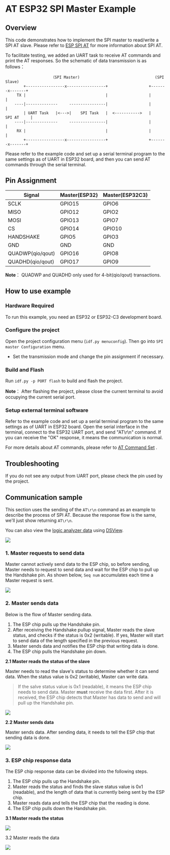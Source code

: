 # AT ESP32 SPI Master Example

## Overview

This code demonstrates how to implement the SPI master to read/write a SPI AT slave. Please refer to [ESP SPI AT](https://docs.espressif.com/projects/esp-at/en/latest/esp32c3/Compile_and_Develop/How_to_implement_SPI_AT.html)  for more information about SPI AT.

To facilitate testing, we added an UART task to receive AT commands and print the AT responses. So the schematic of data transmission is as follows：

```
                    （SPI Master)                                 (SPI Slave)
        +-----------------x-----------------+                  +-------x-------+
     TX |                                   |                  |               |
    ----|--------------     ----------------|                  |               |
        | UART Task   |<--->|    SPI Task   |  <----------->   |    SPI AT     |
    ----|--------------     ----------------|                  |               |
     RX |                                   |                  |               |
        +-----------------x-----------------+                  +-------x-------+

```
Please refer to the example code and set up a serial terminal program to the same settings as of UART in ESP32 board, and then you can send AT commands through the serial terminal.

## Pin Assignment

| Signal           | Master(ESP32) | Master(ESP32C3) |
| ---------------- | ------------- | -------------   |
| SCLK             | GPIO15        | GPIO6           |
| MISO             | GPIO12        | GPIO2           |
| MOSI             | GPIO13        | GPIO7           |
| CS               | GPIO14        | GPIO10          |
| HANDSHAKE        | GPIO5         | GPIO3           |
| GND              | GND           | GND             |
| QUADWP(qio/qout) | GPIO16        | GPIO8           |
| QUADHD(qio/qout) | GPIO17        | GPIO9           |

**Note**： QUADWP and QUADHD only used for 4-bit(qio/qout) transactions.

## How to use example

### Hardware Required

To run this example, you need an ESP32 or ESP32-C3 development board.

### Configure the project

Open the project configuration menu (`idf.py menuconfig`). Then go into `SPI master Configuration` menu.

- Set the transmission mode and change the pin assignment if necessary.

### Build and Flash

Run `idf.py -p PORT flash` to build and flash the project.

**Note**： After flashing the project, please close the current terminal to avoid occupying the current serial port.

### Setup external terminal software
Refer to the example code and set up a serial terminal program to the same settings as of UART in ESP32 board. Open the serial interface in the terminal,  connect to the ESP32 UART port, and send "AT\r\n" command. If you can receive the "OK" response, it means the communication is normal.

For more details about AT commands, please refer to [AT Command Set](https://docs.espressif.com/projects/esp-at/en/latest/AT_Command_Set/index.html) .

## Troubleshooting
If you do not see any output from UART port, please check the pin used by the project.

## Communication sample
This section uses the sending of the `AT\r\n` command as an example to describe the process of SPI AT. Because the response flow is the same, we'll just show returning `AT\r\n`.

You can also view the [logic analyzer data](res/send_at_command.dsl) using [DSView](https://www.dreamsourcelab.com/download/).

![](res/send_at_command.png)

### 1. Master requests to send data 

Master cannot actively send data to the ESP chip, so before sending, Master needs to request to send data and wait for the ESP chip to pull up the Handshake pin.
As shown below, `Seq num` accumulates each time a Master request is sent.

![](res/write_status.png)

### 2. Master sends data

Below is the flow of Master sending data.

1. The ESP chip pulls up the Handshake pin.
2. After receiving the Handshake pullup signal, Master reads the slave status, and checks if the status is 0x2 (writable). If yes, Master will start to send data of the length specified in the previous request.
3. Master sends data and notifies the ESP chip that writing data is done.
4. The ESP chip pulls the Handshake pin down.

**2.1 Master reads the status of the slave**

Master needs to read the slave's status to determine whether it can send data. When the status value is 0x2 (writable), Master can write data.

> If the salve status value is 0x1 (readable), it means the ESP chip needs to send data. Master **must** receive the data first. After it is received, the ESP chip detects that Master has data to send and will pull up the Handshake pin.

![](res/read_status.png)

**2.2 Master sends data**

Master sends data. After sending data, it needs to tell the ESP chip that sending data is done.

![](res/write_data.png)

### 3. ESP chip response data

The ESP chip response data can be divided into the following steps.

1. The ESP chip pulls up the Handshake pin.
2. Master reads the status and finds the slave status value is 0x1 (readable), and the length of data that is currently being sent by the ESP chip.
3. Master reads data and tells the ESP chip that the reading is done.
4. The ESP chip pulls down the Handshake pin.

**3.1 Master reads the status**

![](res/slave_send_status.png)

3.2 Master reads the data

![](res/mcu_read_data.png)

